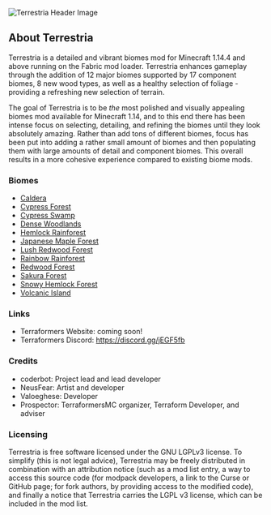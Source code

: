 ![Terrestria Header Image](https://i.gyazo.com/8390f9a4300614e3e5ea4a6c54f8f80a.png)

## About Terrestria

Terrestria is a detailed and vibrant biomes mod for Minecraft 1.14.4 and above running on the Fabric mod loader.
Terrestria enhances gameplay through the addition of 12 major biomes supported by 17 component biomes, 8 new wood types, 
as well as a healthy selection of foliage - providing a refreshing new selection of terrain.

The goal of Terrestria is to be *the* most polished and visually appealing biomes mod available for Minecraft 1.14,
and to this end there has been intense focus on selecting, detailing, and refining the biomes until they
look absolutely amazing. Rather than add tons of different biomes, focus has been put into adding a rather small amount
of biomes and then populating them with large amounts of detail and component biomes. This overall results in a
more cohesive experience compared to existing biome mods.

### Biomes
 - [Caldera](https://github.com/TerraformersMC/Terrestria/wiki/Caldera)
 - [Cypress Forest](https://github.com/TerraformersMC/Terrestria/wiki/Cypress-Forest)
 - [Cypress Swamp](https://github.com/TerraformersMC/Terrestria/wiki/Cypress-Swamp)
 - [Dense Woodlands](https://github.com/TerraformersMC/Terrestria/wiki/Dense-Woodlands)
 - [Hemlock Rainforest](https://github.com/TerraformersMC/Terrestria/wiki/Hemlock-Rainforest)
 - [Japanese Maple Forest](https://github.com/TerraformersMC/Terrestria/wiki/Japanese-Maple-Forest)
 - [Lush Redwood Forest](https://github.com/TerraformersMC/Terrestria/wiki/Lush-Redwood-Forest)
 - [Rainbow Rainforest](https://github.com/TerraformersMC/Terrestria/wiki/Rainbow-Rainforest)
 - [Redwood Forest](https://github.com/TerraformersMC/Terrestria/wiki/Redwood-Forest)
 - [Sakura Forest](https://github.com/TerraformersMC/Terrestria/wiki/Sakura-Forest)
 - [Snowy Hemlock Forest](https://github.com/TerraformersMC/Terrestria/wiki/Snowy-Hemlock-Forest)
 - [Volcanic Island](https://github.com/TerraformersMC/Terrestria/wiki/Volcanic-Island)

### Links

 - Terraformers Website: coming soon!
 - Terraformers Discord: https://discord.gg/jEGF5fb

### Credits

 - coderbot: Project lead and lead developer
 - NeusFear: Artist and developer
 - Valoeghese: Developer
 - Prospector: TerraformersMC organizer, Terraform Developer, and adviser

### Licensing

Terrestria is free software licensed under the GNU LGPLv3 license. To simplify (this is not legal advice), Terrestria may be
freely distributed in combination with an attribution notice (such as a mod list entry, a way to access this source code 
(for modpack developers, a link to the Curse or GitHub page; for fork authors, by providing access to the modified code),
and finally a notice that Terrestria carries the LGPL v3 license, which can be included in the mod list.
